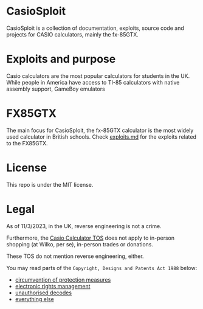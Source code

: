 # CasioSploit

CasioSploit is a collection of documentation, exploits, source code and projects for CASIO calculators, mainly the fx-85GTX.

# Exploits and purpose

Casio calculators are the most popular calculators for students in the UK. While people in America have access to TI-85 calculators with native assembly support, GameBoy emulators

# FX85GTX

The main focus for CasioSploit, the fx-85GTX calculator is the most widely used calculator in British schools. Check [exploits.md](./exploits.md) for the exploits related to the FX85GTX.

# License

This repo is under the MIT license.

# Legal

As of 11/3/2023, in the UK, reverse engineering is not a crime.

Furthermore, the [Casio Calculator TOS](https://calculator2.casio.co.uk/termsofuse) does not apply to in-person shopping (at Wilko, per se), in-person trades or donations.

These TOS do not mention reverse engineering, either.

You may read parts of the `Copyright, Designs and Patents Act 1988` below:
- [circumvention of protection measures](https://www.legislation.gov.uk/ukpga/1988/48/section/296)
- [electronic rights management](https://www.legislation.gov.uk/ukpga/1988/48/section/296ZG)
- [unauthorised decodes](https://www.legislation.gov.uk/ukpga/1988/48/section/297A)
- [everything else](https://www.legislation.gov.uk/ukpga/1988/48/contents)
